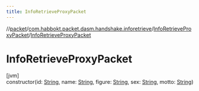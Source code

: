 ```yaml
---
title: InfoRetrieveProxyPacket
---
```

//[packet](../../../index.html)/[com.habbokt.packet.dasm.handshake.inforetrieve](../index.html)/[InfoRetrieveProxyPacket](index.html)/[InfoRetrieveProxyPacket](-info-retrieve-proxy-packet.html)



# InfoRetrieveProxyPacket



[jvm]\
constructor(id: [String](https://kotlinlang.org/api/latest/jvm/stdlib/kotlin/-string/index.html), name: [String](https://kotlinlang.org/api/latest/jvm/stdlib/kotlin/-string/index.html), figure: [String](https://kotlinlang.org/api/latest/jvm/stdlib/kotlin/-string/index.html), sex: [String](https://kotlinlang.org/api/latest/jvm/stdlib/kotlin/-string/index.html), motto: [String](https://kotlinlang.org/api/latest/jvm/stdlib/kotlin/-string/index.html))





